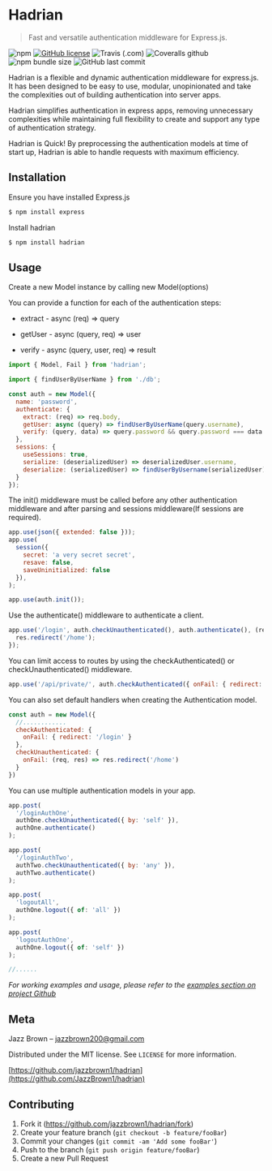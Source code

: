 # Hadrian
> Fast and versatile authentication middleware for Express.js.

![npm](https://img.shields.io/npm/v/hadrian)
[![GitHub license](https://img.shields.io/github/license/JazzBrown1/hadrian)](https://github.com/JazzBrown1/hadrian/blob/master/LICENCE.txt)
![Travis (.com)](https://img.shields.io/travis/com/JazzBrown1/hadrian)
![Coveralls github](https://img.shields.io/coveralls/github/JazzBrown1/hadrian)
![npm bundle size](https://img.shields.io/bundlephobia/min/hadrian)
![GitHub last commit](https://img.shields.io/github/last-commit/JazzBrown1/hadrian)

Hadrian is a flexible and dynamic authentication middleware for express.js. It has been designed to be easy to use, modular, unopinionated and take the complexities out of building authentication into server apps.

Hadrian simplifies authentication in express apps, removing unnecessary complexities while maintaining full flexibility to create and support any type of authentication strategy.

Hadrian is Quick! By preprocessing the authentication models at time of start up, Hadrian is able to handle requests with maximum efficiency.

## Installation

Ensure you have installed Express.js

```sh
$ npm install express
```

Install hadrian

```sh
$ npm install hadrian
```

## Usage

Create a new Model instance by calling new Model(options)

You can provide a function for each of the authentication steps:

- extract - async (req) => query

- getUser - async (query, req) => user

- verify - async (query, user, req) => result

```javascript
import { Model, Fail } from 'hadrian';

import { findUserByUserName } from './db';

const auth = new Model({
  name: 'password',
  authenticate: {
    extract: (req) => req.body,
    getUser: async (query) => findUserByUserName(query.username),
    verify: (query, data) => query.password && query.password === data.password
  },
  sessions: {
    useSessions: true,
    serialize: (deserializedUser) => deserializedUser.username,
    deserialize: (serializedUser) => findUserByUsername(serializedUser)
  }
});
```

The init() middleware must be called before any other authentication middleware and after parsing and sessions middleware(If sessions are required).

```javascript
app.use(json({ extended: false }));
app.use(
  session({
    secret: 'a very secret secret',
    resave: false,
    saveUninitialized: false
  }),
);

app.use(auth.init());
```

Use the authenticate() middleware to authenticate a client.

```javascript
app.use('/login', auth.checkUnauthenticated(), auth.authenticate(), (req, res) => {
  res.redirect('/home');
});
```

You can limit access to routes by using the checkAuthenticated() or checkUnauthenticated() middleware.

```javascript
app.use('/api/private/', auth.checkAuthenticated({ onFail: { redirect: '/login' } }), privateApiRoutes);
```

You can also set default handlers when creating the Authentication model.

```javascript
const auth = new Model({
  //............
  checkAuthenticated: {
    onFail: { redirect: '/login' }
  },
  checkUnauthenticated: {
    onFail: (req, res) => res.redirect('/home')
  }
})
 ```

You can use multiple authentication models in your app.

```javascript
app.post(
  '/loginAuthOne',
  authOne.checkUnauthenticated({ by: 'self' }),
  authOne.authenticate()
);

app.post(
  '/loginAuthTwo',
  authTwo.checkUnauthenticated({ by: 'any' }),
  authTwo.authenticate()
);

app.post(
  'logoutAll',
  authOne.logout({ of: 'all' })
);

app.post(
  'logoutAuthOne',
  authOne.logout({ of: 'self' })
);

//......
```

_For working examples and usage, please refer to the [examples section on project Github](https://github.com/JazzBrown1/hadrian/tree/master/examples/)_

## Meta

Jazz Brown – jazzbrown200@gmail.com

Distributed under the MIT license. See ``LICENSE`` for more information.

[https://github.com/jazzbrown1/hadrian](https://github.com/JazzBrown1/hadrian)

## Contributing

1. Fork it (<https://github.com/jazzbrown1/hadrian/fork>)
2. Create your feature branch (`git checkout -b feature/fooBar`)
3. Commit your changes (`git commit -am 'Add some fooBar'`)
4. Push to the branch (`git push origin feature/fooBar`)
5. Create a new Pull Request

<!-- Markdown link & img urls -->
[npm-version]: https://img.shields.io/npm/v/hadrian
[npm-dependencies]: https://img.shields.io/david/jazzbrown1/hadrian
[npm-downloads]: https://img.shields.io/npm/dm/hadrian
[npm-url]: https://npmjs.org/hadrian/
